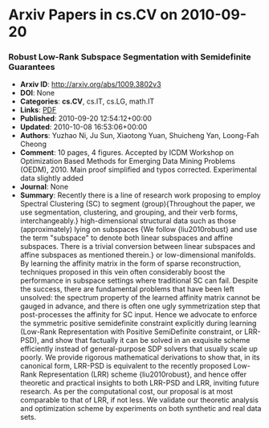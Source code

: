 # Arxiv Papers in cs.CV on 2010-09-20
### Robust Low-Rank Subspace Segmentation with Semidefinite Guarantees
- **Arxiv ID**: http://arxiv.org/abs/1009.3802v3
- **DOI**: None
- **Categories**: **cs.CV**, cs.IT, cs.LG, math.IT
- **Links**: [PDF](http://arxiv.org/pdf/1009.3802v3)
- **Published**: 2010-09-20 12:54:12+00:00
- **Updated**: 2010-10-08 16:53:06+00:00
- **Authors**: Yuzhao Ni, Ju Sun, Xiaotong Yuan, Shuicheng Yan, Loong-Fah Cheong
- **Comment**: 10 pages, 4 figures. Accepted by ICDM Workshop on Optimization Based
  Methods for Emerging Data Mining Problems (OEDM), 2010. Main proof simplified
  and typos corrected. Experimental data slightly added
- **Journal**: None
- **Summary**: Recently there is a line of research work proposing to employ Spectral Clustering (SC) to segment (group){Throughout the paper, we use segmentation, clustering, and grouping, and their verb forms, interchangeably.} high-dimensional structural data such as those (approximately) lying on subspaces {We follow {liu2010robust} and use the term "subspace" to denote both linear subspaces and affine subspaces. There is a trivial conversion between linear subspaces and affine subspaces as mentioned therein.} or low-dimensional manifolds. By learning the affinity matrix in the form of sparse reconstruction, techniques proposed in this vein often considerably boost the performance in subspace settings where traditional SC can fail. Despite the success, there are fundamental problems that have been left unsolved: the spectrum property of the learned affinity matrix cannot be gauged in advance, and there is often one ugly symmetrization step that post-processes the affinity for SC input. Hence we advocate to enforce the symmetric positive semidefinite constraint explicitly during learning (Low-Rank Representation with Positive SemiDefinite constraint, or LRR-PSD), and show that factually it can be solved in an exquisite scheme efficiently instead of general-purpose SDP solvers that usually scale up poorly. We provide rigorous mathematical derivations to show that, in its canonical form, LRR-PSD is equivalent to the recently proposed Low-Rank Representation (LRR) scheme {liu2010robust}, and hence offer theoretic and practical insights to both LRR-PSD and LRR, inviting future research. As per the computational cost, our proposal is at most comparable to that of LRR, if not less. We validate our theoretic analysis and optimization scheme by experiments on both synthetic and real data sets.



